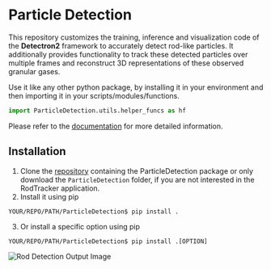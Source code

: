 # Particle Detection
This repository customizes the training, inference and visualization code of the **Detectron2** framework to accurately detect rod-like particles. It additionally provides functionality to track these detected particles over multiple frames and reconstruct 3D representations of these observed granular gases.

Use it like any other python package, by installing it in your environment and
then importing it in your scripts/modules/functions.
```python
import ParticleDetection.utils.helper_funcs as hf
```

Please refer to the [documentation](https://particletracking.readthedocs.io/) for more detailed information.

## Installation
1. Clone the [repository](https://github.com/ANP-Granular/ParticleTracking) containing the ParticleDetection package or only download the `ParticleDetection` folder, if you are not interested in the RodTracker application.
2. Install it using pip
  ```shell
  YOUR/REPO/PATH/ParticleDetection$ pip install .
  ```
3. Or install a specific option using pip
  ```shell
  YOUR/REPO/PATH/ParticleDetection$ pip install .[OPTION]
  ```

![Rod Detection Output Image](https://user-images.githubusercontent.com/34780470/214838680-4474e35c-4277-4ac9-8649-3940aa122eeb.jpg)
